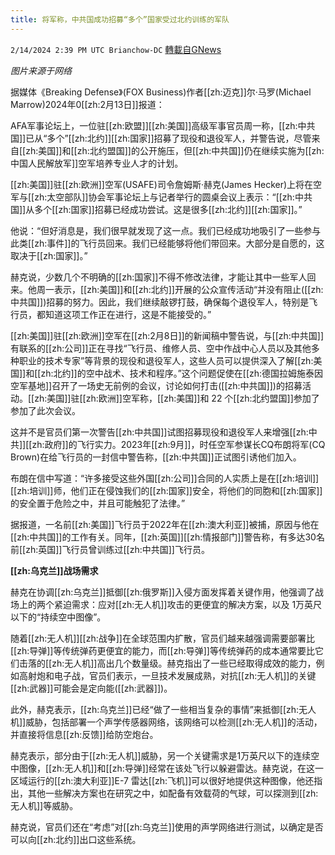 ```yaml
---
title: 将军称，中共国成功招募“多个”国家受过北约训练的军队
---
```

`2/14/2024 2:39 PM UTC Brianchow-DC` [轉載自GNews](https://gnews.org/articles/2305681)

*图片来源于网络*

据媒体《Breaking Defense》(FOX Business)作者[[zh:迈克]]尔·马罗(Michael Marrow)2024年0[[zh:2月13日]]报道：

AFA军事论坛上，一位驻[[zh:欧盟]][[zh:美国]]高级军事官员周一称，[[zh:中共国]]已从“多个”[[zh:北约]][[zh:国家]]招募了现役和退役军人，并警告说，尽管来自[[zh:美国]]和[[zh:北约盟国]]的公开施压，但[[zh:中共国]]仍在继续实施为[[zh:中国人民解放军]]空军培养专业人才的计划。   

[[zh:美国]]驻[[zh:欧洲]]空军(USAFE)司令詹姆斯·赫克(James Hecker)上将在空军与[[zh:太空部队]]协会军事论坛上与记者举行的圆桌会议上表示：“[[zh:中共国]]从多个[[zh:国家]]招募已经成功尝试。这是很多[[zh:北约]][[zh:国家]]。”

他说：“但好消息是，我们很早就发现了这一点。我们已经成功地吸引了一些参与此类[[zh:事件]]的飞行员回来。我们已经能够将他们带回来。大部分是自愿的，这取决于[[zh:国家]]。”

赫克说，少数几个不明确的[[zh:国家]]不得不修改法律，才能让其中一些军人回来。他周一表示，[[zh:美国]]和[[zh:北约]]开展的公众宣传活动“并没有阻止([[zh:中共国]])招募的努力。因此，我们继续敲锣打鼓，确保每个退役军人，特别是飞行员，都知道这项工作正在进行，这是不能接受的。”

[[zh:美国]]驻[[zh:欧洲]]空军在[[zh:2月8日]]的新闻稿中警告说，与[[zh:中共国]]有联系的[[zh:公司]]正在寻找“飞行员、维修人员、空中作战中心人员以及其他多种职业的技术专家”等背景的现役和退役军人，这些人员可以提供深入了解[[zh:美国]]和[[zh:北约]]的空中战术、技术和程序。”这个问题促使在[[zh:德国拉姆施泰因空军基地]]召开了一场史无前例的会议，讨论如何打击([[zh:中共国]])的招募活动。[[zh:美国]]驻[[zh:欧洲]]空军称，[[zh:美国]]和 22 个[[zh:北约盟国]]参加了参加了此次会议。

这并不是官员们第一次警告[[zh:中共国]]试图招募现役和退役军人来增强[[zh:中共]][[zh:政府]]的飞行实力。2023年[[zh:9月]]，时任空军参谋长CQ布朗将军(CQ Brown)在给飞行员的一封信中警告称，[[zh:中共国]]正试图引诱他们加入。

布朗在信中写道：“许多接受这些外国[[zh:公司]]合同的人实质上是在[[zh:培训]][[zh:培训]]师，他们正在侵蚀我们的[[zh:国家]]安全，将他们的同胞和[[zh:国家]]的安全置于危险之中，并且可能触犯了法律。”

据报道，一名前[[zh:美国]]飞行员于2022年在[[zh:澳大利亚]]被捕，原因与他在[[zh:中共国]]的工作有关。同年，[[zh:英国]][[zh:情报部门]]警告称，有多达30名前[[zh:英国]]飞行员曾训练过[[zh:中共国]]飞行员。

**[[zh:乌克兰]]战场需求**

赫克在协调[[zh:乌克兰]]抵御[[zh:俄罗斯]]入侵方面发挥着关键作用，他强调了战场上的两个紧迫需求：应对[[zh:无人机]]攻击的更便宜的解决方案，以及 1万英尺以下的“持续空中图像”。

随着[[zh:无人机]][[zh:战争]]在全球范围内扩散，官员们越来越强调需要部署比[[zh:导弹]]等传统弹药更便宜的能力，而[[zh:导弹]]等传统弹药的成本通常要比它们击落的[[zh:无人机]]高出几个数量级。赫克指出了一些已经取得成效的能力，例如高射炮和电子战，官员们表示，一旦技术发展成熟，对抗[[zh:无人机]]的关键[[zh:武器]]可能会是定向能([[zh:武器]])。

此外，赫克表示，[[zh:乌克兰]]已经“做了一些相当复杂的事情”来抵御[[zh:无人机]]威胁，包括部署一个声学传感器网络，该网络可以检测[[zh:无人机]]的活动，并直接将信息[[zh:反馈]]给防空炮台。

赫克表示，部分由于[[zh:无人机]]威胁，另一个关键需求是1万英尺以下的连续空中图像，[[zh:无人机]]和[[zh:导弹]]经常在该处飞行以躲避雷达。赫克说，在这一区域运行的[[zh:澳大利亚]]E-7 雷达[[zh:飞机]]可以很好地提供这种图像，他还指出，其他一些解决方案也在研究之中，如配备有效载荷的气球，可以探测到[[zh:无人机]]等威胁。

赫克说，官员们还在“考虑”对[[zh:乌克兰]]使用的声学网络进行测试，以确定是否可以向[[zh:北约]]出口这些系统。
